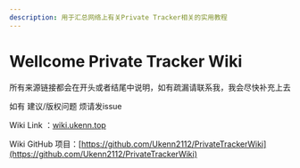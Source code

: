 ```yaml
---
description: 用于汇总网络上有关Private Tracker相关的实用教程
---
```


# Wellcome Private Tracker Wiki

所有来源链接都会在开头或者结尾中说明，如有疏漏请联系我，我会尽快补充上去

如有 建议/版权问题 烦请发issue

Wiki Link ：[wiki.ukenn.top](https://wiki.ukenn.top)

Wiki GitHub 项目：[https://github.com/Ukenn2112/PrivateTrackerWiki](https://github.com/Ukenn2112/PrivateTrackerWiki)



